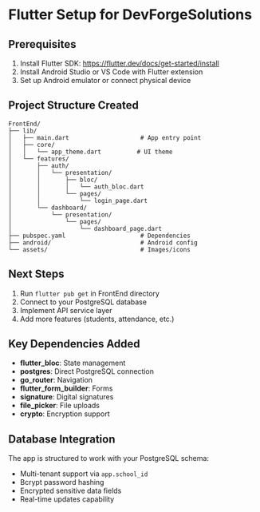 # Flutter Setup for DevForgeSolutions

## Prerequisites
1. Install Flutter SDK: https://flutter.dev/docs/get-started/install
2. Install Android Studio or VS Code with Flutter extension
3. Set up Android emulator or connect physical device

## Project Structure Created
```
FrontEnd/
├── lib/
│   ├── main.dart                    # App entry point
│   ├── core/
│   │   └── app_theme.dart          # UI theme
│   └── features/
│       ├── auth/
│       │   └── presentation/
│       │       ├── bloc/
│       │       │   └── auth_bloc.dart
│       │       └── pages/
│       │           └── login_page.dart
│       └── dashboard/
│           └── presentation/
│               └── pages/
│                   └── dashboard_page.dart
├── pubspec.yaml                     # Dependencies
├── android/                         # Android config
└── assets/                          # Images/icons
```

## Next Steps
1. Run `flutter pub get` in FrontEnd directory
2. Connect to your PostgreSQL database
3. Implement API service layer
4. Add more features (students, attendance, etc.)

## Key Dependencies Added
- **flutter_bloc**: State management
- **postgres**: Direct PostgreSQL connection
- **go_router**: Navigation
- **flutter_form_builder**: Forms
- **signature**: Digital signatures
- **file_picker**: File uploads
- **crypto**: Encryption support

## Database Integration
The app is structured to work with your PostgreSQL schema:
- Multi-tenant support via `app.school_id`
- Bcrypt password hashing
- Encrypted sensitive data fields
- Real-time updates capability